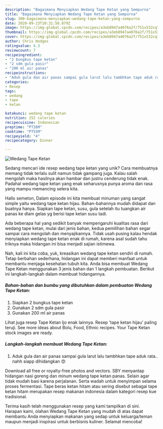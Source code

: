 ```yaml
---
description: "Bagaimana Menyiapkan Wedang Tape Ketan yang Sempurna"
title: "Bagaimana Menyiapkan Wedang Tape Ketan yang Sempurna"
slug: 300-bagaimana-menyiapkan-wedang-tape-ketan-yang-sempurna
date: 2020-09-23T10:31:58.879Z
image: https://img-global.cpcdn.com/recipes/a3eb8947a4076a2f/751x532cq70/wedang-tape-ketan-foto-resep-utama.jpg
thumbnail: https://img-global.cpcdn.com/recipes/a3eb8947a4076a2f/751x532cq70/wedang-tape-ketan-foto-resep-utama.jpg
cover: https://img-global.cpcdn.com/recipes/a3eb8947a4076a2f/751x532cq70/wedang-tape-ketan-foto-resep-utama.jpg
author: Chris Hodges
ratingvalue: 4.3
reviewcount: 7
recipeingredient:
- "2 bungkus tape ketan"
- "2 sdm gula pasir"
- "200 ml air panas"
recipeinstructions:
- "Aduk gula dan air panas sampai gula larut lalu tambhkan tape aduk rata.. nahh siapp dihidangkan 😍"
categories:
- Resep
tags:
- wedang
- tape
- ketan

katakunci: wedang tape ketan 
nutrition: 252 calories
recipecuisine: Indonesian
preptime: "PT26M"
cooktime: "PT55M"
recipeyield: "4"
recipecategory: Dinner

---
```



![Wedang Tape Ketan](https://img-global.cpcdn.com/recipes/a3eb8947a4076a2f/751x532cq70/wedang-tape-ketan-foto-resep-utama.jpg)

Sedang mencari ide resep wedang tape ketan yang unik? Cara membuatnya memang tidak terlalu sulit namun tidak gampang juga. Kalau salah mengolah maka hasilnya akan hambar dan justru cenderung tidak enak. Padahal wedang tape ketan yang enak seharusnya punya aroma dan rasa yang mampu memancing selera kita.

Hallo semeton, Dalam episode ini kita membuat minuman yang sangat simple yaitu wedang tape ketan hijau. Bahan-bahannya mudah didapat dan buatnya hanya. Siapkan tape ketan, susu, gula setelah itu tuangkan air panas ke dlam gelas yg berisi tape ketan susu tadi.

Ada beberapa hal yang sedikit banyak mempengaruhi kualitas rasa dari wedang tape ketan, mulai dari jenis bahan, kedua pemilihan bahan segar sampai cara mengolah dan menyajikannya. Tidak usah pusing kalau hendak menyiapkan wedang tape ketan enak di rumah, karena asal sudah tahu triknya maka hidangan ini bisa menjadi sajian istimewa.


Nah, kali ini kita coba, yuk, kreasikan wedang tape ketan sendiri di rumah. Tetap berbahan sederhana, hidangan ini dapat memberi manfaat untuk membantu menjaga kesehatan tubuh kita. Anda bisa membuat Wedang Tape Ketan menggunakan 3 jenis bahan dan 1 langkah pembuatan. Berikut ini langkah-langkah dalam membuat hidangannya.

<!--inarticleads1-->

##### Bahan-bahan dan bumbu yang dibutuhkan dalam pembuatan Wedang Tape Ketan:

1. Siapkan 2 bungkus tape ketan
1. Gunakan 2 sdm gula pasir
1. Gunakan 200 ml air panas


Lihat juga resep Tape Ketan Ijo enak lainnya. Resep &#39;tape ketan hijau&#39; paling teruji. See more ideas about Bolu, Food, Ethnic recipes. Your Tape Ketan stock images are ready. 

<!--inarticleads2-->

##### Langkah-langkah membuat Wedang Tape Ketan:

1. Aduk gula dan air panas sampai gula larut lalu tambhkan tape aduk rata.. nahh siapp dihidangkan 😍


Download all free or royalty-free photos and vectors. SBY menyantap hidangan nasi goreng dan minum wedang tape ketan panas. Selain agar tidak mudah basi karena perjalanan. Serta wadah untuk menyimpan selama proses fermentasi. Tape beras ketan hitam atau sering disebut sebagai tape ketan hitam merupakan resep makanan indonesia dalam kategori resep kue tradisional. 

Terima kasih telah menggunakan resep yang kami tampilkan di sini. Harapan kami, olahan Wedang Tape Ketan yang mudah di atas dapat membantu Anda menyiapkan makanan yang sedap untuk keluarga/teman maupun menjadi inspirasi untuk berbisnis kuliner. Selamat mencoba!
